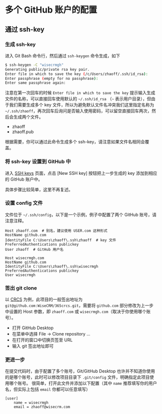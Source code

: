# 多个 GitHub 账户的配置

## 通过 ssh-key

### 生成 ssh-key
进入 Git Bash 命令行，然后通过 `ssh-keygen` 命令生成，如下

```bash
$ ssh-keygen -C "wisecrmgh"
Generating public/private rsa key pair.
Enter file in which to save the key (/c/Users/zhaoff/.ssh/id_rsa):
Enter passphrase (empty for no passphrase):
Enter same passphrase again:
```

注意在第一次回车的时候 `Enter file in which to save the key` 提示输入生成文件的名称，可以直接回车使用默认的 `~/.ssh/id_rsa` （`~` 表示用户目录），但由于我们需要生成多个 key 文件，所以为避免默认文件名冲突我们这里指定名称为 `~/.ssh/zhaoff`，再次回车后询问是否输入使用密码，可以留空直接回车两次，然后会生成两个文件。

- zhaoff
- zhaoff.pub

根据需要，你可以通过此命令生成多个 ssh-key，请注意如果文件名相同会覆盖。

### 将 ssh-key 设置到 GitHub 中
进入 [SSH keys](https://github.com/settings/keys) 页面，点击 [New SSH key] 按钮把上一步生成的 key 添加到相应的 GitHub 账户中。

具体步骤比较简单，这里不再复述。

### 设置 config 文件
文件位于 `~/.ssh/config`，以下是一个示例，例子中配置了两个 GitHub 账号，请注意注释。

```
Host zhaoff.com  # 别名，建议使用 USER.com 这种形式
HostName github.com
IdentityFile C:\Users\zhaoff\.ssh\zhaoff  # key 文件
PreferredAuthentications publickey
User zhaoff  # GitHub 用户名

Host wisecrmgh.com
HostName github.com
IdentityFile C:\Users\zhaoff\.ssh\wisecrmgh
PreferredAuthentications publickey
User wisecrmgh
```

### 签出 git clone
以 [CRCS](https://github.com/WiseCRM/365crcs) 为例，此项目的一般签出地址为 `git@github.com:WiseCRM/365crcs.git`，需要将 `github.com` 部分修改为上一步中设置的 Host 参数，即 `zhaoff.com` 或 `wisecrmgh.com`（取决于你使用哪个账号）。

- 打开 GitHub Desktop
- 在菜单中选择 File -> Clone repository ...
- 在打开的窗口中切换页签至 URL
- 输入 git 签出地址即可

### 更进一步
在提交代码时，由于配置了多个账号，Git/GitHub Desktop 也许并不知道你使用的是哪个账号，此时可以修改项目目录下 `.git/config` 文件，明确指定此项目使用哪个账号。
很简单，打开此文件并添加以下配置（其中 `name` 推荐填写你的用户名，但实际上包括 `email` 你都可以任意填写）
```
[user]
	name = wisecrmgh
	email = zhaoff@wisecrm.com
```